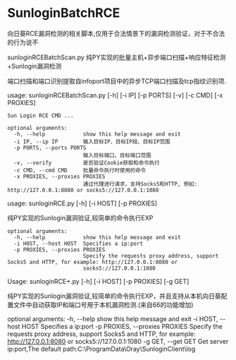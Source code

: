 # SunloginBatchRCE


向日葵RCE漏洞检测的相关脚本,仅用于合法情景下的漏洞检测验证，对于不合法的行为说不


sunloginRCEBatchScan.py 纯PY实现的批量主机+异步端口扫描+响应特征检测+Sunlogin漏洞检测


端口扫描和端口识别提取自infoport项目中的异步TCP端口扫描及tcp指纹识别项.


usage: sunloginRCEBatchScan.py [-h] [-i IP] [-p PORTS] [-v] [-c CMD] [-x PROXIES]

    Sun Login RCE CMD ...

    optional arguments:
      -h, --help            show this help message and exit
      -i IP, --ip IP        输入目标IP、目标IP段、目标IP范围
      -p PORTS, --ports PORTS
                            输入目标端口、目标端口范围
      -v, --verify          是否验证Cookie获取和命令执行
      -c CMD, --cmd CMD     批量命令执行时使用的命令
      -x PROXIES, --proxies PROXIES
                            通过代理进行请求，支持Socks5和HTTP, 例如: http://127.0.0.1:8080 or socks5://127.0.0.1:1080
                            


usage: sunloginRCE.py [-h] [-i HOST] [-p PROXIES]

纯PY实现的Sunlogin漏洞验证,较简单的命令执行EXP

    optional arguments:
      -h, --help            show this help message and exit
      -i HOST, --host HOST  Specifies a ip:port
      -p PROXIES, --proxies PROXIES
                            Specify the requests proxy address, support Socks5 and HTTP, for example: http://127.0.0.1:8080 or
                            socks5://127.0.0.1:1080
                           
                           
Usage: sunloginRCE+.py [-h] [-i HOST] [-p PROXIES] [-g GET]


纯PY实现的Sunlogin漏洞验证,较简单的命令执行EXP，并且支持从本机向日葵配置文件中自动获取IP和端口号用于本机漏洞检测.(来自66的功能增加)


optional arguments:
  -h, --help            show this help message and exit
  -i HOST, --host HOST  Specifies a ip:port
  -p PROXIES, --proxies PROXIES
                        Specify the requests proxy address, support Socks5 and HTTP, for example: http://127.0.0.1:8080 or
                        socks5://127.0.0.1:1080
  -g GET, --get GET     Get server ip:port,The default path:C:\ProgramData\Oray\SunloginClient\log
  



